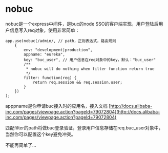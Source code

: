 # nobuc

nobuc是一个express中间件，是buc的node SSO的客户端实现，用户登陆后用户信息写入req对象，使用非常简单：

    app.use(nobuc(/admin/, // path，正则表达式，路由规则
        {
            env: "development|production",
            appname: "eureka",
            key: "buc_user", // 用户信息在req对象中的key，默认："buc_user"
            /**
             * nobuc will do nothing when filter function return true
             */
            filter: function(req) {
                return req.session && req.session.user;
            }
        })
    );

apppname是你申请buc接入时的应用名，接入文档 [http://docs.alibaba-inc.com/pages/viewpage.action?pageId=79072804](http://docs.alibaba-inc.com/pages/viewpage.action?pageId=79072804)

匹配filter的path将做buc登录验证，登录用户信息存储在req.buc_user对象中，当然你可以配置这个key避免冲突。

不能再简单了...
